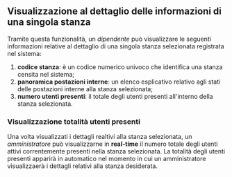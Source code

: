 ## Visualizzazione al dettaglio delle informazioni di una singola stanza
Tramite questa funzionalità, un *dipendente* può visualizzare le seguenti informazioni relative al dettaglio di una singola stanza selezionata registrata nel sistema:
1. **codice stanza**: è un codice numerico univoco che identifica una stanza censita nel sistema;
2. **panoramica postazioni interne**: un elenco esplicativo relativo agli stati delle postazioni interne alla stanza selezionata;
3. **numero utenti presenti**: il totale degli utenti presenti all'interno della stanza selezionata.


### Visualizzazione totalità utenti presenti
Una volta visualizzati i dettagli realtivi alla stanza selezionata, un *amministratore* può visualizzarne in **real-time** il numero totale degli utenti attivi correntemente presenti nella stanza selezionata. La totalità degli utenti presenti apparirà in automatico nel momento in cui un amministratore visualizzaerà i dettagli relativi alla stanza desiderata.
